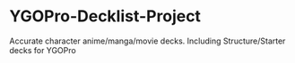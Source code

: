 # YGOPro-Decklist-Project
Accurate character anime/manga/movie decks. Including Structure/Starter decks for YGOPro 
